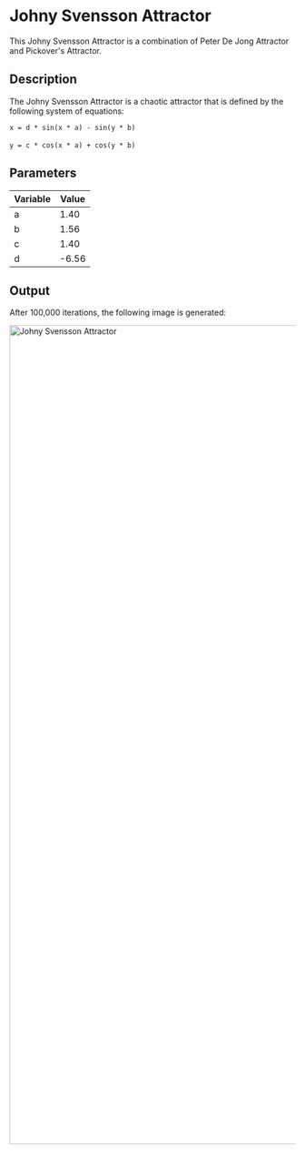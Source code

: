 # Johny Svensson Attractor

This Johny Svensson Attractor is a combination of Peter De Jong Attractor and Pickover's Attractor.

## Description

The Johny Svensson Attractor is a chaotic attractor that is defined by the following system of equations:

``` x = d * sin(x * a) - sin(y * b) ```
<br/>
<br/>
``` y = c * cos(x * a) + cos(y * b) ```

## Parameters

| Variable | Value |
| -------- | ----- |
| a        |  1.40 |
| b        |  1.56 |
| c        |  1.40 |
| d        | -6.56 |

## Output

After 100,000 iterations, the following image is generated:

<img src="https://github.com/user-attachments/assets/fe12ffa8-4174-4d72-8bd6-9e728ebc9ff3" alt="Johny Svensson Attractor" width="1440"/>

